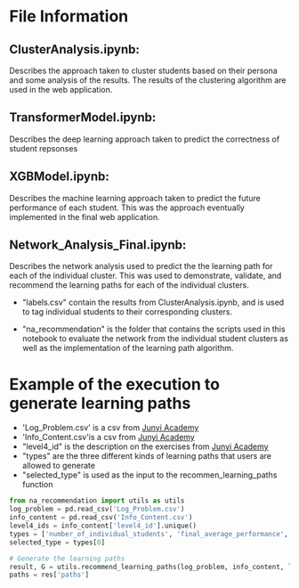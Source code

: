 # File Information

## ClusterAnalysis.ipynb: 
Describes the approach taken to cluster students based on their persona and some analysis of the results. The results of the clustering algorithm are used in the web application. 

## TransformerModel.ipynb:
Describes the deep learning approach taken to predict the correctness of student repsonses 

## XGBModel.ipynb: 
Describes the machine learning approach taken to predict the future performance of each student. This was the approach eventually implemented in the final web application.

## Network_Analysis_Final.ipynb:
Describes the network analysis used to predict the the learning path for each of the individual cluster. This was used to demonstrate, validate, and recommend the learning paths for each of the individual clusters.
- "labels.csv" contain the results from ClusterAnalysis.ipynb, and is used to tag individual students to their corresponding clusters.

- "na_recommendation" is the folder that contains the scripts used in this notebook to evaluate the network from the individual student clusters as well as the implementation of the learning path algorithm.

# Example of the execution to generate learning paths
- 'Log_Problem.csv' is a csv from [Junyi Academy](https://www.kaggle.com/junyiacademy/learning-activity-public-dataset-by-junyi-academy)
- 'Info_Content.csv'is a csv from [Junyi Academy](https://www.kaggle.com/junyiacademy/learning-activity-public-dataset-by-junyi-academy)
- "level4_id" is the description on the exercises from [Junyi Academy](https://www.kaggle.com/junyiacademy/learning-activity-public-dataset-by-junyi-academy)
- "types" are the three different kinds of learning paths that users are allowed to generate
- "selected_type" is used as the input to the recommen_learning_paths function

```python
from na_recommendation import utils as utils
log_problem = pd.read_csv('Log_Problem.csv')
info_content = pd.read_csv('Info_Content.csv')
level4_ids = info_content['level4_id'].unique()
types = ['number_of_individual_students', 'final_average_performance', 'shortest_path']
selected_type = types[0]

# Generate the learning paths
result, G = utils.recommend_learning_paths(log_problem, info_content, level4_ids, method = selected_type)
paths = res['paths']
